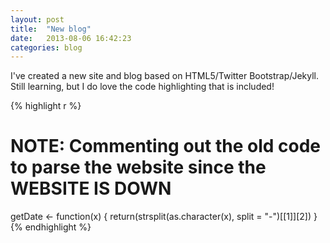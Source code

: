 ```yaml
---
layout: post
title:  "New blog"
date:   2013-08-06 16:42:23
categories: blog
---
```


I've created a new site and blog based on HTML5/Twitter Bootstrap/Jekyll.  Still learning, but I do love the code highlighting that is included!

{% highlight r %}
# NOTE: Commenting out the old code to parse the website since the WEBSITE IS DOWN

getDate <- function(x) {
    return(strsplit(as.character(x), split = "-")[[1]][2])
}
{% endhighlight %}
